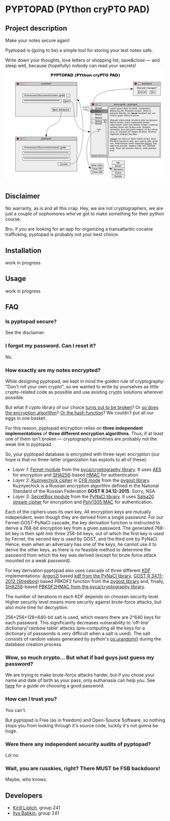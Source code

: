 # PYPTOPAD (PYthon cryPTO PAD)
## Project description

Make your notes secure again!

Pyptopad is (going to be) a simple tool for storing your text notes safe.

Write down your thoughts, love letters or shopping list, save&close — and sleep well, because (hopefully) nobody can read your secrets!
![pyptopad design](pyptopad.png)

## Disclaimer
No warranty, as is and all this crap. Hey, we are not cryptographers, we are just a couple of sophomores who've got to make something for their python course.

Bro, if you are looking for an app for organizing a transatlantic cocaine trafficking, pyptopad is probably not your best choice.

## Installation
work in progress

## Usage
work in progress

## FAQ
### Is pyptopad secure?
See the disclaimer.

### I forgot my password. Can I reset it?
No.

### How exactly are my notes encrypted?
While designing pyptopad, we kept in mind the golden rule of cryptography: "Don't roll your own crypto", so we wanted to write by yourselves as little crypto-related code as possible and use existing crypto solutions wherever possible.

But what if cypto library of our choice [turns out to be broken](https://en.wikipedia.org/wiki/Heartbleed)? Or [so does the encryption algorithm](https://en.wikipedia.org/wiki/RC4)? [Or the hash function](https://en.wikipedia.org/wiki/MD5)? We couldn't put all our eggs in one basket.

For this reason, pyptopad encryption relies on **three independent implementations** of **three different encryption algorithms**. Thus, if at least one of them isn't broken — cryptography primitives are probably not the weak link in pyptopad.

So, your pyptopad database is encrypted with three-layer encryption (our hope is that no three-letter organization has exploits to all of these):
* *Layer 1*: [Fernet module](https://cryptography.io/en/latest/fernet/) from the [pyca/cryptography library](https://cryptography.io/en/latest/). It uses [AES](https://en.wikipedia.org/wiki/Advanced_Encryption_Standard) for encryption and [SHA256](https://en.wikipedia.org/wiki/SHA-256)-based [HMAC](https://en.wikipedia.org/wiki/HMAC) for authentication.
* *Layer 2*: [Kuznyechick cipher](https://en.wikipedia.org/wiki/Kuznyechik) in [CFB mode](https://en.wikipedia.org/wiki/Block_cipher_modes_of_operation#Cipher_Feedback_(CFB)) from the [pygost library](http://pygost.cypherpunks.ru/). Kuznyechick is a Russian encryption algorithm defined in the National Standard of the Russian Federation **GOST R 34.12-2015**. Sorry, NSA.
* *Layer 3*: [SecretBox module](https://pynacl.readthedocs.io/en/stable/secret/) from the [PyNaCl library](https://pynacl.readthedocs.io/en/stable/). It uses [Salsa20 stream cipher](https://en.wikipedia.org/wiki/Salsa20) for encryption and [Poly1305 MAC](https://en.wikipedia.org/wiki/Poly1305-AES) for authentication.

Each of the ciphers uses its own key. All encryption keys are mutually independent, even though they are derived from a single password. For our Fernet-GOST-PyNaCl cascade, the key derivation function is instructed to derive a 768-bit encryption key from a given password. The generated 768-bit key is then split into three 256-bit keys, out of which the first key is used by Fernet, the second key is used by GOST, and the third one by PyNaCl. Hence, even when an adversary has one of the keys, he cannot use it to derive the other keys, as there is no feasible method to determine the password from which the key was derived (except for brute force attack mounted on a weak password).

For key derivation pyptopad also uses cascade of three different [KDF](https://en.wikipedia.org/wiki/Key_derivation_function) implementations: [Argon2i](https://en.wikipedia.org/wiki/Argon2) based [kdf from the PyNaCl library](https://pynacl.readthedocs.io/en/stable/password_hashing/#key-derivation), [GOST R 34.11-2012 (Streebog)](https://en.wikipedia.org/wiki/Streebog) based PBKDF2 function from the [pygost library](http://pygost.cypherpunks.ru/) and, finally, [SHA256](https://en.wikipedia.org/wiki/SHA-256)-based [PBKDF2HMAC from the pyca/cryptography library](https://cryptography.io/en/latest/hazmat/primitives/key-derivation-functions/#cryptography.hazmat.primitives.kdf.pbkdf2.PBKDF2HMAC).

The number of iterations in each KDF depends on choosen security level. Higher security level means more security against brute-force attacks, but also more time for decryption.

256+256+128=640-bit salt is used, which means there are 2^640 keys for each password. This significantly decreases vulnerability to 'off-line' dictionary/'rainbow table' attacks (pre-computing all the keys for a dictionary of passwords is very difficult when a salt is used). The salt consists of random values generated by python's [os.urandom()](https://docs.python.org/3.5/library/os.html#os.urandom) during the database creation process.

### Wow, so much crypto... But what if bad guys just guess my password?
We are trying to make brute-force attacks harder, but if you chose your name and date of birth as your pass, only euthanasia can help you. See [here](https://www.whonix.org/wiki/Passwords) for a guide on choosing a good password.

### How can I trust you?
You can't.

But pyptopad is Free (as in freedom) and Open-Source Software, so nothing stops you from looking through it's source code, luckily it's not gonna be huge.

### Were there any independent security audits of pyptopad?
Lol no.

### Wait, you are russkies, right? There MUST be FSB backdoors!
Maybe, who knows.

## Developers
* [Kirill Liolich](https://github.com/yitaxede/), group 241
* [Ilya Babkin](https://github.com/midmedian/), group 241
